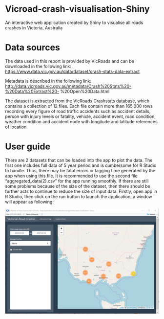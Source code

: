 # Vicroad-crash-visualisation-Shiny
An interactive web application created by Shiny to visualise all roads crashes in Victoria, Australia 

# Data sources
The data used in this report is provided by VicRoads and can be downloaded in the following link:
https://www.data.vic.gov.au/data/dataset/crash-stats-data-extract

Metadata is described in the following link:
http://data.vicroads.vic.gov.au/metadata/Crash%20Stats%20-%20Data%20Extract%20-
%20Open%20Data.html

The dataset is extracted from the VicRoads Crashstats database, which contains a collection of 12 files.
Each file contain more than 165,000 rows recording every figure of road traffic accidents such as
accident details, person with injury levels or fatality, vehicle, accident event, road condition, weather
condition and accident node with longitude and latitude references of location.

# User guide
There are 2 datasets that can be loaded into the app to plot the data. The first one includes full data of 5
year period and is cumbersome for R Studio to handle. Thus, there may be fatal errors or lagging time
generated by the app when using this file. It is recommended to use the second file
“aggregated_data(2).csv” for the app running smoothly. If there are still some problems because of the
size of the dataset, then there should be further acts to continue to reduce the size of input data.
Firstly, open app in R Studio, then click on the run button to launch the application, a window will
appear as following:

![](images/1.png)

